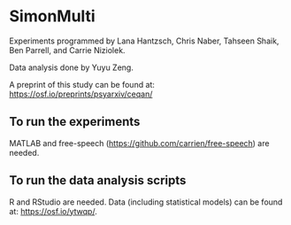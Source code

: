 #  SimonMulti
Experiments programmed by Lana Hantzsch, Chris Naber, Tahseen Shaik, Ben Parrell, and Carrie Niziolek.

Data analysis done by Yuyu Zeng.

A preprint of this study can be found at: https://osf.io/preprints/psyarxiv/ceqan/

## To run the experiments
MATLAB and free-speech (https://github.com/carrien/free-speech) are needed.

## To run the data analysis scripts
R and RStudio are needed. Data (including statistical models) can be found at: https://osf.io/ytwqp/.
